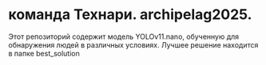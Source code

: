 # команда Технари. archipelag2025.
Этот репозиторий содержит модель YOLOv11.nano, обученную для обнаружения людей в различных условиях.
Лучшее решение находится в папке best_solution

